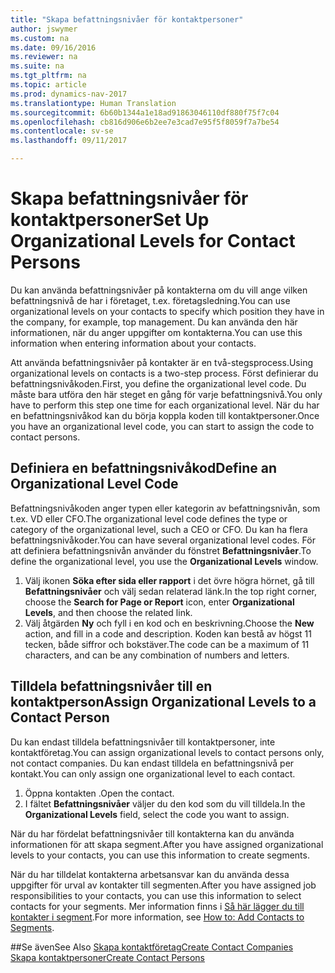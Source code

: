 ```yaml
---
title: "Skapa befattningsnivåer för kontaktpersoner"
author: jswymer
ms.custom: na
ms.date: 09/16/2016
ms.reviewer: na
ms.suite: na
ms.tgt_pltfrm: na
ms.topic: article
ms.prod: dynamics-nav-2017
ms.translationtype: Human Translation
ms.sourcegitcommit: 6b60b1344a1e18ad91863046110df880f75f7c04
ms.openlocfilehash: cb816d906e6b2ee7e3cad7e95f5f8059f7a7be54
ms.contentlocale: sv-se
ms.lasthandoff: 09/11/2017

---
```

# <a name="set-up-organizational-levels-for-contact-persons"></a><span data-ttu-id="ff266-102">Skapa befattningsnivåer för kontaktpersoner</span><span class="sxs-lookup"><span data-stu-id="ff266-102">Set Up Organizational Levels for Contact Persons</span></span>
<span data-ttu-id="ff266-103">Du kan använda befattningsnivåer på kontakterna om du vill ange vilken befattningsnivå de har i företaget, t.ex. företagsledning.</span><span class="sxs-lookup"><span data-stu-id="ff266-103">You can use organizational levels on your contacts to specify which position they have in the company, for example, top management.</span></span> <span data-ttu-id="ff266-104">Du kan använda den här informationen, när du anger uppgifter om kontakterna.</span><span class="sxs-lookup"><span data-stu-id="ff266-104">You can use this information when entering information about your contacts.</span></span>

<span data-ttu-id="ff266-105">Att använda befattningsnivåer på kontakter är en två-stegsprocess.</span><span class="sxs-lookup"><span data-stu-id="ff266-105">Using organizational levels on contacts is a two-step process.</span></span> <span data-ttu-id="ff266-106">Först definierar du befattningsnivåkoden.</span><span class="sxs-lookup"><span data-stu-id="ff266-106">First, you define the organizational level code.</span></span> <span data-ttu-id="ff266-107">Du måste bara utföra den här steget en gång för varje befattningsnivå.</span><span class="sxs-lookup"><span data-stu-id="ff266-107">You only have to perform this step one time for each organizational level.</span></span> <span data-ttu-id="ff266-108">När du har en befattningsnivåkod kan du börja koppla koden till kontaktpersoner.</span><span class="sxs-lookup"><span data-stu-id="ff266-108">Once you have an organizational level code, you can start to assign the code to contact persons.</span></span>

## <a name="define-an-organizational-level-code"></a><span data-ttu-id="ff266-109">Definiera en befattningsnivåkod</span><span class="sxs-lookup"><span data-stu-id="ff266-109">Define an Organizational Level Code</span></span>
<span data-ttu-id="ff266-110">Befattningsnivåkoden anger typen eller kategorin av befattningsnivån, som t.ex. VD eller CFO.</span><span class="sxs-lookup"><span data-stu-id="ff266-110">The organizational level code defines the type or category of the organizational level, such a CEO  or CFO.</span></span> <span data-ttu-id="ff266-111">Du kan ha flera befattningsnivåkoder.</span><span class="sxs-lookup"><span data-stu-id="ff266-111">You can have several organizational level codes.</span></span> <span data-ttu-id="ff266-112">För att definiera befattningsnivån använder du fönstret **Befattningsnivåer**.</span><span class="sxs-lookup"><span data-stu-id="ff266-112">To define the organizational level, you use the **Organizational Levels** window.</span></span>

1. <span data-ttu-id="ff266-113">Välj ikonen **Söka efter sida eller rapport** i det övre högra hörnet, gå till **Befattningsnivåer** och välj sedan relaterad länk.</span><span class="sxs-lookup"><span data-stu-id="ff266-113">In the top right corner, choose the **Search for Page or Report** icon, enter **Organizational Levels**, and then choose the related link.</span></span>
2. <span data-ttu-id="ff266-114">Välj åtgärden **Ny** och fyll i en kod och en beskrivning.</span><span class="sxs-lookup"><span data-stu-id="ff266-114">Choose the **New** action, and fill in a code and description.</span></span> <span data-ttu-id="ff266-115">Koden kan bestå av högst 11 tecken, både siffror och bokstäver.</span><span class="sxs-lookup"><span data-stu-id="ff266-115">The code can be a maximum of 11 characters, and can be any combination of numbers and letters.</span></span>

## <a name="assign-organizational-levels-to-a-contact-person"></a><span data-ttu-id="ff266-116">Tilldela befattningsnivåer till en kontaktperson</span><span class="sxs-lookup"><span data-stu-id="ff266-116">Assign Organizational Levels to a Contact Person</span></span>
<span data-ttu-id="ff266-117">Du kan endast tilldela befattningsnivåer till kontaktpersoner, inte kontaktföretag.</span><span class="sxs-lookup"><span data-stu-id="ff266-117">You can assign organizational levels to contact persons only, not contact companies.</span></span> <span data-ttu-id="ff266-118">Du kan endast tilldela en befattningsnivå per kontakt.</span><span class="sxs-lookup"><span data-stu-id="ff266-118">You can only assign one organizational level to each contact.</span></span>

1. <span data-ttu-id="ff266-119">Öppna kontakten .</span><span class="sxs-lookup"><span data-stu-id="ff266-119">Open the contact.</span></span>
2. <span data-ttu-id="ff266-120">I fältet **Befattningsnivåer** väljer du den kod som du vill tilldela.</span><span class="sxs-lookup"><span data-stu-id="ff266-120">In the **Organizational Levels** field, select the code you want to assign.</span></span>

<span data-ttu-id="ff266-121">När du har fördelat befattningsnivåer till kontakterna kan du använda informationen för att skapa segment.</span><span class="sxs-lookup"><span data-stu-id="ff266-121">After you have assigned organizational levels to your contacts, you can use this information to create segments.</span></span>

<span data-ttu-id="ff266-122">När du har tilldelat kontakterna arbetsansvar kan du använda dessa uppgifter för urval av kontakter till segmenten.</span><span class="sxs-lookup"><span data-stu-id="ff266-122">After you have assigned job responsibilities to your contacts, you can use this information to select contacts for your segments.</span></span> <span data-ttu-id="ff266-123">Mer information finns i [Så här lägger du till kontakter i segment](marketing-add-contact-segment.md).</span><span class="sxs-lookup"><span data-stu-id="ff266-123">For more information, see [How to: Add Contacts to Segments](marketing-add-contact-segment.md).</span></span>

##<a name="see-also"></a><span data-ttu-id="ff266-124">Se även</span><span class="sxs-lookup"><span data-stu-id="ff266-124">See Also</span></span>
[<span data-ttu-id="ff266-125">Skapa kontaktföretag</span><span class="sxs-lookup"><span data-stu-id="ff266-125">Create Contact Companies</span></span>](marketing-create-contact-companies.md)  
[<span data-ttu-id="ff266-126">Skapa kontaktpersoner</span><span class="sxs-lookup"><span data-stu-id="ff266-126">Create Contact Persons</span></span>](marketing-create-contact-persons.md)  

